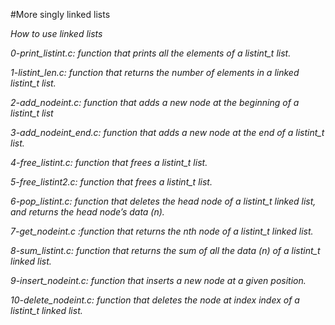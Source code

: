 #More singly linked lists

*How to use linked lists*

*0-print_listint.c: function that prints all the elements of a listint_t list.*

*1-listint_len.c: function that returns the number of elements in a linked listint_t list.*

*2-add_nodeint.c: function that adds a new node at the beginning of a listint_t list*

*3-add_nodeint_end.c: function that adds a new node at the end of a listint_t list.*

*4-free_listint.c: function that frees a listint_t list.*

*5-free_listint2.c: function that frees a listint_t list.*

*6-pop_listint.c: function that deletes the head node of a listint_t linked list, and returns the head node’s data (n).*

*7-get_nodeint.c :function that returns the nth node of a listint_t linked list.*

*8-sum_listint.c: function that returns the sum of all the data (n) of a listint_t linked list.*

*9-insert_nodeint.c: function that inserts a new node at a given position.*

*10-delete_nodeint.c: function that deletes the node at index index of a listint_t linked list.*
